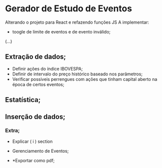 # Gerador de Estudo de Eventos

Alterando o projeto para React e refazendo funções JS
A implementar:

- toogle de limite de eventos e de evento inválido;

(...)

## Extração de dados;

- Definir ações do índice IBOVESPA;
- Definir de intervalo do preço histórico baseado nos parâmetros;
- Verificar possiveis perrengues com ações que tinham capital aberto na época de certos eventos;

## Estatística;

## Inserção de dados;

### Extra;

- Explicar ( i ) section
- Gerenciamento de Eventos;

- \*Exportar como pdf;

